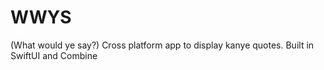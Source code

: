 # WWYS
(What would ye say?) Cross platform app to display kanye quotes. Built in SwiftUI and Combine
